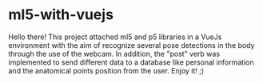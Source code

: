 # ml5-with-vuejs
Hello there! This project attached ml5 and p5 libraries in a VueJs environment with the aim of recognize several pose detections in the body through the use of the webcam. In addition, the "post" verb was implemented to send different data to a database like personal information and the anatomical points position from the user.
Enjoy it! ;)
